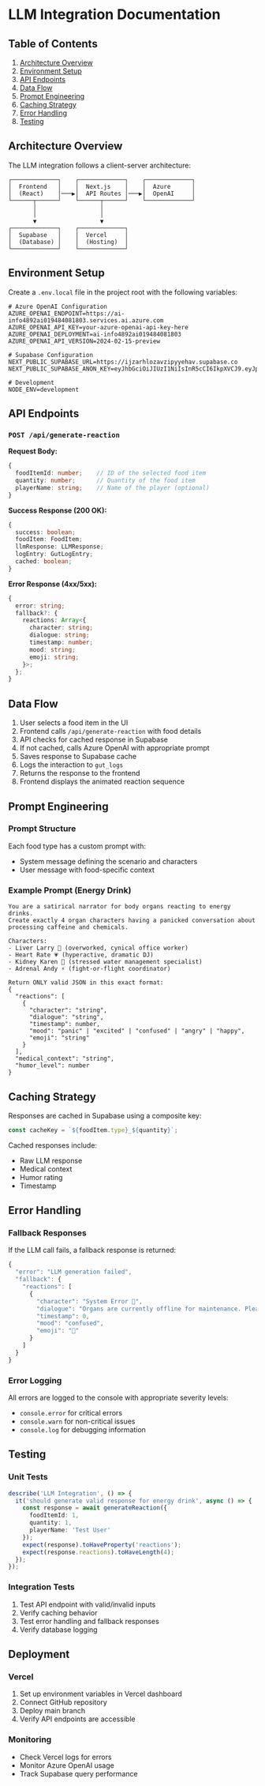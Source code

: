 # LLM Integration Documentation

## Table of Contents
1. [Architecture Overview](#architecture-overview)
2. [Environment Setup](#environment-setup)
3. [API Endpoints](#api-endpoints)
4. [Data Flow](#data-flow)
5. [Prompt Engineering](#prompt-engineering)
6. [Caching Strategy](#caching-strategy)
7. [Error Handling](#error-handling)
8. [Testing](#testing)

## Architecture Overview

The LLM integration follows a client-server architecture:

```
┌─────────────┐    ┌─────────────┐    ┌─────────────┐
│  Frontend   │    │  Next.js    │    │  Azure      │
│  (React)    │───▶│  API Routes │───▶│  OpenAI     │
└──────┬──────┘    └──────┬──────┘    └─────────────┘
       │                  │
       │                  │
       ▼                  ▼
┌─────────────┐    ┌─────────────┐
│  Supabase   │    │  Vercel     │
│  (Database) │    │  (Hosting)  │
└─────────────┘    └─────────────┘
```

## Environment Setup

Create a `.env.local` file in the project root with the following variables:

```env
# Azure OpenAI Configuration
AZURE_OPENAI_ENDPOINT=https://ai-info4892ai019484081803.services.ai.azure.com
AZURE_OPENAI_API_KEY=your-azure-openai-api-key-here
AZURE_OPENAI_DEPLOYMENT=ai-info4892ai019484081803
AZURE_OPENAI_API_VERSION=2024-02-15-preview

# Supabase Configuration
NEXT_PUBLIC_SUPABASE_URL=https://ijzarhlozavzipyyehav.supabase.co
NEXT_PUBLIC_SUPABASE_ANON_KEY=eyJhbGciOiJIUzI1NiIsInR5cCI6IkpXVCJ9.eyJpc3MiOiJzdXBhYmFzZSIsInJlZiI6ImlqemFyaGxvemF2emlweXllaHYiLCJyb2xlIjoiYW5vbiIsImlhdCI6MTc1MzU0NDA4OSwiZXhwIjoyMDY5MTIwMDg5fQ.cJlo167ggambqnqvzMfaRGry6zUgbe4BNcv0ij5QFX8

# Development
NODE_ENV=development
```

## API Endpoints

### `POST /api/generate-reaction`

**Request Body:**
```typescript
{
  foodItemId: number;    // ID of the selected food item
  quantity: number;      // Quantity of the food item
  playerName: string;    // Name of the player (optional)
}
```

**Success Response (200 OK):**
```typescript
{
  success: boolean;
  foodItem: FoodItem;
  llmResponse: LLMResponse;
  logEntry: GutLogEntry;
  cached: boolean;
}
```

**Error Response (4xx/5xx):**
```typescript
{
  error: string;
  fallback?: {
    reactions: Array<{
      character: string;
      dialogue: string;
      timestamp: number;
      mood: string;
      emoji: string;
    }>;
  };
}
```

## Data Flow

1. User selects a food item in the UI
2. Frontend calls `/api/generate-reaction` with food details
3. API checks for cached response in Supabase
4. If not cached, calls Azure OpenAI with appropriate prompt
5. Saves response to Supabase cache
6. Logs the interaction to `gut_logs`
7. Returns the response to the frontend
8. Frontend displays the animated reaction sequence

## Prompt Engineering

### Prompt Structure
Each food type has a custom prompt with:
- System message defining the scenario and characters
- User message with food-specific context

### Example Prompt (Energy Drink)
```
You are a satirical narrator for body organs reacting to energy drinks. 
Create exactly 4 organ characters having a panicked conversation about processing caffeine and chemicals.

Characters:
- Liver Larry 🫘 (overworked, cynical office worker)
- Heart Rate 💗 (hyperactive, dramatic DJ)
- Kidney Karen 🫘 (stressed water management specialist)
- Adrenal Andy ⚡ (fight-or-flight coordinator)

Return ONLY valid JSON in this exact format:
{
  "reactions": [
    {
      "character": "string",
      "dialogue": "string",
      "timestamp": number,
      "mood": "panic" | "excited" | "confused" | "angry" | "happy",
      "emoji": "string"
    }
  ],
  "medical_context": "string",
  "humor_level": number
}
```

## Caching Strategy

Responses are cached in Supabase using a composite key:
```typescript
const cacheKey = `${foodItem.type}_${quantity}`;
```

Cached responses include:
- Raw LLM response
- Medical context
- Humor rating
- Timestamp

## Error Handling

### Fallback Responses
If the LLM call fails, a fallback response is returned:
```typescript
{
  "error": "LLM generation failed",
  "fallback": {
    "reactions": [
      {
        "character": "System Error 🤖",
        "dialogue": "Organs are currently offline for maintenance. Please try again!",
        "timestamp": 0,
        "mood": "confused",
        "emoji": "🤖"
      }
    ]
  }
}
```

### Error Logging
All errors are logged to the console with appropriate severity levels:
- `console.error` for critical errors
- `console.warn` for non-critical issues
- `console.log` for debugging information

## Testing

### Unit Tests
```typescript
describe('LLM Integration', () => {
  it('should generate valid response for energy drink', async () => {
    const response = await generateReaction({
      foodItemId: 1,
      quantity: 1,
      playerName: 'Test User'
    });
    expect(response).toHaveProperty('reactions');
    expect(response.reactions).toHaveLength(4);
  });
});
```

### Integration Tests
1. Test API endpoint with valid/invalid inputs
2. Verify caching behavior
3. Test error handling and fallback responses
4. Verify database logging

## Deployment

### Vercel
1. Set up environment variables in Vercel dashboard
2. Connect GitHub repository
3. Deploy main branch
4. Verify API endpoints are accessible

### Monitoring
- Check Vercel logs for errors
- Monitor Azure OpenAI usage
- Track Supabase query performance
